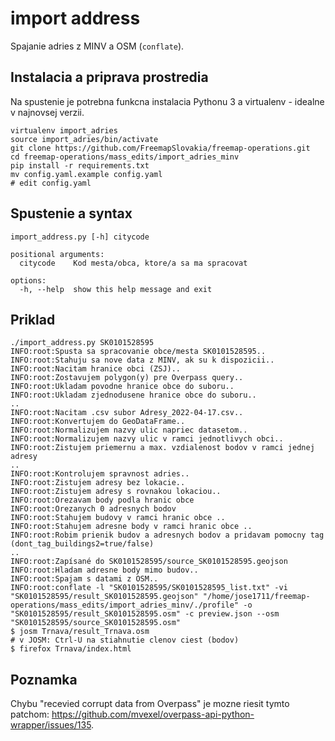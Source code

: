 # import address

Spajanie adries z MINV a OSM (`conflate`).

## Instalacia a priprava prostredia

Na spustenie je potrebna funkcna instalacia Pythonu 3 a virtualenv - idealne v najnovsej verzii.

```shell
virtualenv import_adries
source import_adries/bin/activate
git clone https://github.com/FreemapSlovakia/freemap-operations.git
cd freemap-operations/mass_edits/import_adries_minv
pip install -r requirements.txt
mv config.yaml.example config.yaml
# edit config.yaml
```

## Spustenie a syntax

```shell
import_address.py [-h] citycode

positional arguments:
  citycode    Kod mesta/obca, ktore/a sa ma spracovat

options:
  -h, --help  show this help message and exit
```

## Priklad

```shell
./import_address.py SK0101528595
INFO:root:Spusta sa spracovanie obce/mesta SK0101528595..
INFO:root:Stahuju sa nove data z MINV, ak su k dispozicii..
INFO:root:Nacitam hranice obci (ZSJ)..
INFO:root:Zostavujem polygon(y) pre Overpass query..
INFO:root:Ukladam povodne hranice obce do suboru..
INFO:root:Ukladam zjednodusene hranice obce do suboru..
..
INFO:root:Nacitam .csv subor Adresy_2022-04-17.csv..
INFO:root:Konvertujem do GeoDataFrame..
INFO:root:Normalizujem nazvy ulic napriec datasetom..
INFO:root:Normalizujem nazvy ulic v ramci jednotlivych obci..
INFO:root:Zistujem priemernu a max. vzdialenost bodov v ramci jednej adresy
..
INFO:root:Kontrolujem spravnost adries..
INFO:root:Zistujem adresy bez lokacie..
INFO:root:Zistujem adresy s rovnakou lokaciou..
INFO:root:Orezavam body podla hranic obce
INFO:root:Orezanych 0 adresnych bodov
INFO:root:Stahujem budovy v ramci hranic obce ..
INFO:root:Stahujem adresne body v ramci hranic obce ..
INFO:root:Robim prienik budov a adresnych bodov a pridavam pomocny tag (dont_tag_buildings2=true/false)
..
INFO:root:Zapísané do SK0101528595/source_SK0101528595.geojson
INFO:root:Hladam adresne body mimo budov..
INFO:root:Spajam s datami z OSM..
INFO:root:conflate -l "SK0101528595/SK0101528595_list.txt" -vi "SK0101528595/result_SK0101528595.geojson" "/home/jose1711/freemap-operations/mass_edits/import_adries_minv/./profile" -o "SK0101528595/result_SK0101528595.osm" -c preview.json --osm "SK0101528595/source_SK0101528595.osm"
$ josm Trnava/result_Trnava.osm
# v JOSM: Ctrl-U na stiahnutie clenov ciest (bodov)
$ firefox Trnava/index.html
```

## Poznamka

Chybu "recevied corrupt data from Overpass" je mozne riesit tymto patchom: https://github.com/mvexel/overpass-api-python-wrapper/issues/135.

